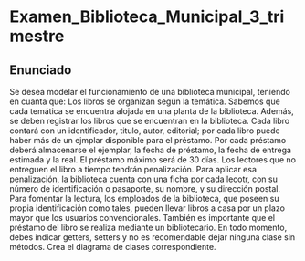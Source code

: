 # Examen_Biblioteca_Municipal_3_trimestre

## Enunciado
Se desea modelar el funcionamiento de una biblioteca municipal, teniendo en cuanta que:
Los libros se organizan según la temática. Sabemos que cada temática se encuentra alojada en una planta de la biblioteca. Además, se deben registrar los libros que se encuentran en la biblioteca. Cada libro contará con un identificador, titulo, autor, editorial; por cada libro puede haber más de un ejmplar disponible para el préstamo. Por cada préstamo deberá almacenarse el ejemplar, la fecha de préstamo, la fecha de entrega estimada y la real. El préstamo máximo será de 30 días. Los lectores que no entreguen el libro a tiempo tendrán penalización. Para aplicar esa penalización, la biblioteca cuenta con una ficha por cada lecotr, con su número de identificación o pasaporte, su nombre, y su dirección postal. Para fomentar la lectura, los emploados de la biblioteca, que poseen su propia identificación como tales, pueden llevar libros a casa por un plazo mayor que los usuarios convencionales. También es importante que el préstamo del libro se realiza mediante un bibliotecario.
En todo momento, debes indicar getters, setters y no es recomendable dejar ninguna clase sin métodos.
Crea el diagrama de clases correspondiente.
